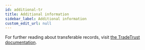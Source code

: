 ```yaml
---
id: additional-tr
title: Additional information
sidebar_label: Additional information
custom_edit_url: null
---
```


For further reading about transferable records, visit [the TradeTrust documentation](https://docs.tradetrust.io/docs/introduction/what-is-tradetrust).
